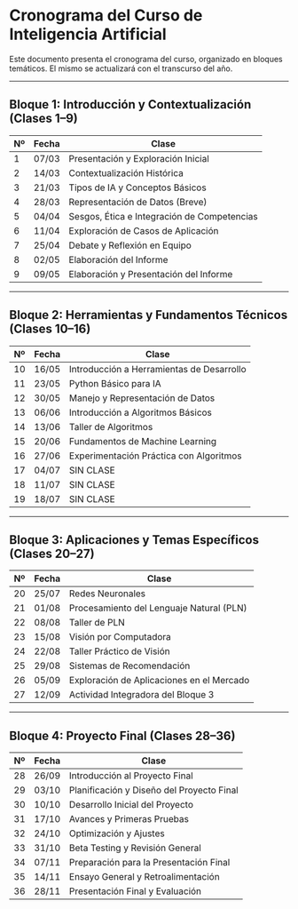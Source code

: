 # Cronograma del Curso de Inteligencia Artificial

Este documento presenta el cronograma del curso, organizado en bloques temáticos. El mismo se actualizará con el transcurso del año.

---

## Bloque 1: Introducción y Contextualización (Clases 1–9)

| Nº | Fecha  | Clase                                                      |
|----|--------|------------------------------------------------------------|
| 1  | 07/03  | Presentación y Exploración Inicial                         |
| 2  | 14/03  | Contextualización Histórica                                |
| 3  | 21/03  | Tipos de IA y Conceptos Básicos                            |
| 4  | 28/03  | Representación de Datos (Breve)                            |
| 5  | 04/04  | Sesgos, Ética e Integración de Competencias                |
| 6  | 11/04  | Exploración de Casos de Aplicación                         |
| 7  | 25/04  | Debate y Reflexión en Equipo                               |
| 8  | 02/05  | Elaboración del Informe                                    |
| 9  | 09/05  | Elaboración y Presentación del Informe                     |

---

## Bloque 2: Herramientas y Fundamentos Técnicos (Clases 10–16)

| Nº | Fecha  | Clase                                                      |
|----|--------|------------------------------------------------------------|
| 10 | 16/05  | Introducción a Herramientas de Desarrollo                  |
| 11 | 23/05  | Python Básico para IA                                      |
| 12 | 30/05  | Manejo y Representación de Datos                           |
| 13 | 06/06  | Introducción a Algoritmos Básicos                          |
| 14 | 13/06  | Taller de Algoritmos                                       |
| 15 | 20/06  | Fundamentos de Machine Learning                            |
| 16 | 27/06  | Experimentación Práctica con Algoritmos                    |
| 17 | 04/07  | SIN CLASE                                                  |
| 18 | 11/07  | SIN CLASE                                                  |
| 19 | 18/07  | SIN CLASE                                                  |

---

## Bloque 3: Aplicaciones y Temas Específicos (Clases 20–27)

| Nº | Fecha  | Clase                                                      |
|----|--------|------------------------------------------------------------|
| 20 | 25/07  | Redes Neuronales                                           |
| 21 | 01/08  | Procesamiento del Lenguaje Natural (PLN)                   |
| 22 | 08/08  | Taller de PLN                                              |
| 23 | 15/08  | Visión por Computadora                                     |
| 24 | 22/08  | Taller Práctico de Visión                                  |
| 25 | 29/08  | Sistemas de Recomendación                                  |
| 26 | 05/09  | Exploración de Aplicaciones en el Mercado                  |
| 27 | 12/09  | Actividad Integradora del Bloque 3                         |

---

## Bloque 4: Proyecto Final (Clases 28–36)

| Nº | Fecha  | Clase                                                      |
|----|--------|------------------------------------------------------------|
| 28 | 26/09  | Introducción al Proyecto Final                             |
| 29 | 03/10  | Planificación y Diseño del Proyecto Final                  |
| 30 | 10/10  | Desarrollo Inicial del Proyecto                            |
| 31 | 17/10  | Avances y Primeras Pruebas                                 |
| 32 | 24/10  | Optimización y Ajustes                                     |
| 33 | 31/10  | Beta Testing y Revisión General                            |
| 34 | 07/11  | Preparación para la Presentación Final                     |
| 35 | 14/11  | Ensayo General y Retroalimentación                         |
| 36 | 28/11  | Presentación Final y Evaluación                            |
